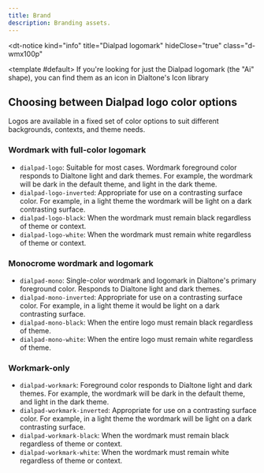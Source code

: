 ```yaml
---
title: Brand
description: Branding assets.
---
```


<dt-notice
  kind="info"
  title="Dialpad logomark"
  hideClose="true"
  class="d-wmx100p"
>
  <template #default>
    If you're looking for just the Dialpad logomark (the "Ai" shape), you can find them as an icon in <router-link class="d-link d-link--muted" to="/design/icons/?search=dialpad-ai">Dialtone's Icon library</router-link>
  </template>
</dt-notice>

<icons illustration kind="brand-logos" size="large"></icons>

## Choosing between Dialpad logo color options

<!-- This is temporary, and should be replaced in a more visual nature — possibly as part of the would-be Brand section. -->

Logos are available in a fixed set of color options to suit different backgrounds, contexts, and theme needs.

### Wordmark with full-color logomark

* `dialpad-logo`: Suitable for most cases. Wordmark foreground color responds to Dialtone light and dark themes. For example, the wordmark will be dark in the default theme, and light in the dark theme.
* `dialpad-logo-inverted`: Appropriate for use on a contrasting surface color. For example, in a light theme the wordmark will be light on a dark contrasting surface.
* `dialpad-logo-black`: When the wordmark must remain black regardless of theme or context.
* `dialpad-logo-white`: When the wordmark must remain white regardless of theme or context.

### Monocrome wordmark and logomark

* `dialpad-mono`: Single-color wordmark and logomark in Dialtone's primary foreground color. Responds to Dialtone light and dark themes.
* `dialpad-mono-inverted`: Appropriate for use on a contrasting surface color. For example, in a light theme it would be light on a dark contrasting surface.
* `dialpad-mono-black`: When the entire logo must remain black regardless of theme.
* `dialpad-mono-white`: When the entire logo must remain white regardless of theme.

### Workmark-only

* `dialpad-workmark`: Foreground color responds to Dialtone light and dark themes. For example, the wordmark will be dark in the default theme, and light in the dark theme.
* `dialpad-workmark-inverted`: Appropriate for use on a contrasting surface color. For example, in a light theme the wordmark will be light on a dark contrasting surface.
* `dialpad-workmark-black`: When the wordmark must remain black regardless of theme or context.
* `dialpad-workmark-white`: When the wordmark must remain white regardless of theme or context.
